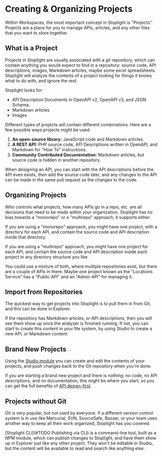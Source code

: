 # Creating & Organizing Projects


Within Workspaces, the most important concept in Stoplight is "Projects". Projects are a place for you to manage APIs, articles, and any other files that you want to store together. 

## What is a Project

Projects in Stoplight are usually associated with a git repository, which can contain anything you would expect to find in a repository: source code, API descriptions, images, Markdown articles, maybe some excel spreadsheets. Stoplight will analyze the contents of a project looking for things it knows what to do with, and ignore the rest.

Stoplight looks for: 

- API Description Documents in OpenAPI v2, OpenAPI v3, and JSON Schema.
- Markdown articles
- Images

Different types of projects will contain different combinations. Here are a few possible ways projects might be used:

1. **An open-source library:** JavaScript code and Markdown articles.
2. **A REST API:** PHP source code, API Descriptions written in OpenAPI, and Markdown for "How To" instructions.
3. **Community Contributed Documentation:** Markdown articles, but source code is hidden in another repository.

When designing an API, you can start with the API descriptions before the API even exists, then add the source code later, and any changes to the API can be made in the same pull request as the changes to the code. 

## Organizing Projects

Who controls what projects, how many APIs go in a repo, etc. are all decisions that need to be made within your organization. Stoplight has no bias towards a "monorepo" or a "multirepo" approach, it supports either. 

If you are using a "monorepo" approach, you might have one project, with a directory for each API, and contain the source code and API description inside that directory.

If you are using a "multirepo" approach, you might have one project for each API, and contain the source code and API description inside each project in any directory structure you like.

You could use a mixture of both, where multiple repositories exist, but there are a couple of APIs in there. Maybe one project known as the "Locations Service" has a "Public API" and an "Admin API" for managing it.

## Import from Repositories

The quickest way to get projects into Stoplight is to pull them in from Git, and this can be done in Explorer. 

<!-- TODO Image of explorer add project from repositories -->

If the repository has Markdown articles, or API descriptions, then you will see them show up once the analyzer is finished running. If not, you can start to create this content in your file system, by using Studio to create a new API, or Markdown content.

## Brand New Projects

Using the [Studio module]() you can create and edit the contents of your projects, and push changes back to the Git repository when you're done. 

If you are starting a brand new project and there is nothing: no code, no API descriptions, and no documentation, this might be where you start, so you can get the full benefits of [API design-first](https://stoplight.io/api-design-guide/).

## Projects without Git

Git is very popular, but not used by everyone. If a different version control system is in use like Mercurial, SVN, SourceSafe, Bazaar, or your team uses another way to keep all their work organized, Stoplight has you covered.

[Stoplight CLI](#TODO Publishing via CLI) is a command-line tool, built as a NPM module, which can publish changes to Stoplight, and have them show up in Explorer just like any other project. They won't be editable in Studio, but the content will be available to read and search like anything else. 

